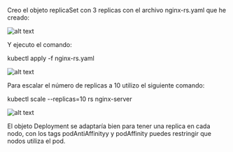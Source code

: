 Creo el objeto replicaSet con 3 replicas con el archivo nginx-rs.yaml que he creado:

![alt text](https://github.com/jordill14/kube-exercises/blob/master/hw-02/images/repli.PNG)

Y ejecuto el comando:

kubectl apply -f nginx-rs.yaml

![alt text](https://github.com/jordill14/kube-exercises/blob/master/hw-02/images/replicas.PNG)

Para escalar el número de replicas a 10 utilizo el siguiente comando:

kubectl scale --replicas=10 rs nginx-server

![alt text](https://github.com/jordill14/kube-exercises/blob/master/hw-02/images/scale_10.PNG)

El objeto Deployment se adaptaría bien para tener una replica en cada nodo, con los tags podAntiAffinityy y podAffinity puedes 
restringir que nodos utiliza el pod.

